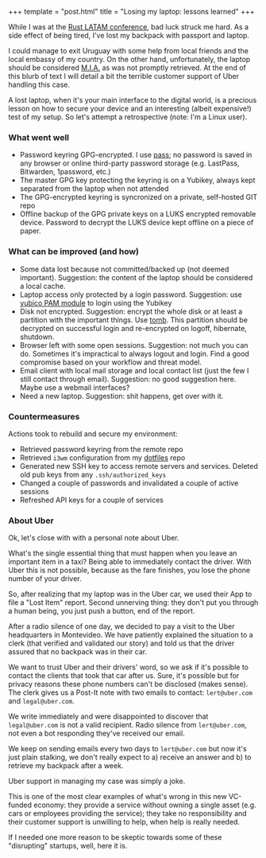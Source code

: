 +++
template = "post.html"
title = "Losing my laptop: lessons learned"
+++

While I was at the [Rust LATAM conference](/2019/04/06/latam.html), bad luck struck me hard. As a side effect of being tired, I've lost my backpack with passport and laptop.

I could manage to exit Uruguay with some help from local friends and the local embassy of my country. On the other hand, unfortunately, the laptop should be considered <a target="_blank" rel="noopener noreferrer nofollow" href="https://en.wikipedia.org/wiki/Missing_in_action">M.I.A.</a> as was not promptly retrieved. At the end of this blurb of text I will detail a bit the terrible customer support of Uber handling this case.

A lost laptop, when it's your main interface to the digital world, is a precious lesson on how to secure your device and an interesting (albeit expensive!) test of my setup. So let's attempt a retrospective (note: I'm a Linux user).

### What went well

- Password keyring GPG-encrypted. I use <a target="_blank" rel="noopener noreferrer nofollow" href="https://www.passwordstore.org">pass</a>; no password is saved in any browser or online third-party password storage (e.g. LastPass, Bitwarden, 1password, etc.)
- The master GPG key protecting the keyring is on a Yubikey, always kept separated from the laptop when not attended
- The GPG-encrypted keyring is syncronized on a private, self-hosted GIT repo
- Offline backup of the GPG private keys on a LUKS encrypted removable device. Password to decrypt the LUKS device kept offline on a piece of paper.

### What can be improved (and how)

- Some data lost because not committed/backed up (not deemed important). Suggestion: the content of the laptop should be considered a local cache.
- Laptop access only protected by a login password. Suggestion: use [yubico PAM module](https://developers.yubico.com/yubico-pam) to login using the Yubikey
- Disk not encrypted. Suggestion: encrypt the whole disk or at least a partition with the important things. Use [tomb](https://www.dyne.org/software/tomb). This partition should be decrypted on successful login and re-encrypted on logoff, hibernate, shutdown.
- Browser left with some open sessions. Suggestion: not much you can do. Sometimes it's impractical to always logout and login. Find a good compromise based on your workflow and threat model.
- Email client with local mail storage and local contact list (just the few I still contact through email). Suggestion: no good suggestion here. Maybe use a webmail interfaces?
- Need a new laptop. Suggestion: shit happens, get over with it.

### Countermeasures

Actions took to rebuild and secure my environment:

- Retrieved password keyring from the remote repo
- Retrieved `i3wm` configuration from my <a target="_blank" rel="noopener noreferrer nofollow" href="https://www.gitlab.com/apiraino/dotfiles">dotfiles</a> repo
- Generated new SSH key to access remote servers and services. Deleted old pub keys from any `.ssh/authorized_keys`
- Changed a couple of passwords and invalidated a couple of active sessions
- Refreshed API keys for a couple of services

### About Uber

Ok, let's close with with a personal note about Uber.

What's the single essential thing that must happen when you leave an important item in a taxi? Being able to immediately contact the driver. With Uber this is not possible, because as the fare finishes, you lose the phone number of your driver.

So, after realizing that my laptop was in the Uber car, we used their App to file a "Lost Item" report. Second unnerving thing: they don't put you through a human being, you just push a button, end of the report.

After a radio silence of one day, we decided to pay a visit to the Uber headquarters in Montevideo. We have patiently explained the situation to a clerk (that verified and validated our story) and told us that the driver assured that no backpack was in their car.

We want to trust Uber and their drivers' word, so we ask if it's possible to contact the clients that took that car after us. Sure, it's possible but for privacy reasons these phone numbers can't be disclosed (makes sense). The clerk gives us a Post-It note with two emails to contact: `lert@uber.com` and `legal@uber.com`.

We write immediately and were disappointed to discover that `legal@uber.com` is not a valid recipient. Radio silence from `lert@uber.com`, not even a bot responding they've received our email.

We keep on sending emails every two days to `lert@uber.com` but now it's just plain stalking, we don't really expect to a) receive an answer and b) to retrieve my backpack after a week.

Uber support in managing my case was simply a joke.

This is one of the most clear examples of what's wrong in this new VC-funded economy: they provide a service without owning a single asset (e.g. cars or employees providing the service); they take no responsibility and their customer support is unwilling to help, when help is really needed.

If I needed one more reason to be skeptic towards some of these "disrupting" startups, well, here it is.

